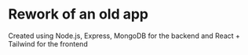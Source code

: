 # Rework of an old app

Created using Node.js, Express, MongoDB for the backend and React + Tailwind for the frontend
